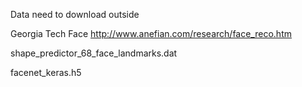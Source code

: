 Data need to download outside

Georgia Tech Face
http://www.anefian.com/research/face_reco.htm

shape_predictor_68_face_landmarks.dat

facenet_keras.h5

